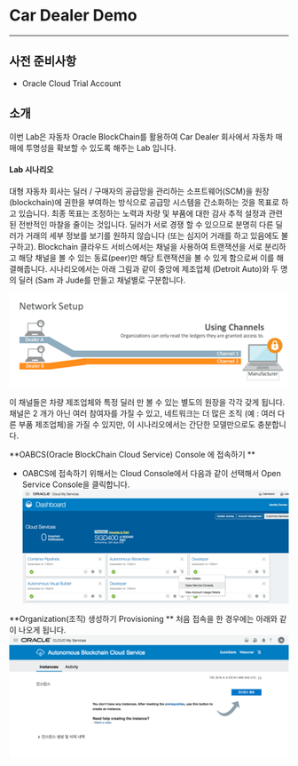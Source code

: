 # Car Dealer Demo #
-----
## 사전 준비사항 ##
+ Oracle Cloud Trial Account

## 소개 ##
이번 Lab은 자동차 Oracle BlockChain를 활용하여 Car Dealer 회사에서 자동차 매매에 투명성을 확보할 수 있도록 해주는 Lab 입니다.

#### Lab 시나리오
대형 자동차 회사는 딜러 / 구매자의 공급망을 관리하는 소프트웨어(SCM)을 원장 (blockchain)에 권한을 부여하는 방식으로 공급망 시스템을 간소화하는 것을 목표로 하고 있습니다. 최종 목표는 조정하는 노력과 차량 및 부품에 대한 감사 추적 설정과 관련된 전반적인 마찰을 줄이는 것입니다.
딜러가 서로 경쟁 할 수 있으므로 분명히 다른 딜러가 거래의 세부 정보를 보기를 원하지 않습니다 (또는 심지어 거래를 하고 있음에도 불구하고). Blockchain 클라우드 서비스에서는 채널을 사용하여 트랜잭션을 서로 분리하고 해당 채널을 볼 수 있는 동료(peer)만 해당 트랜잭션을 볼 수 있게 함으로써 이를 해결해줍니다.
시나리오에서는 아래 그림과 같이 중앙에 제조업체 (Detroit Auto)와 두 명의 딜러 (Sam 과 Jude를 만들고 채널별로 
구분합니다.

![](images/scenario.png)

이 채널들은 차량 제조업체와 특정 딜러 만 볼 수 있는 별도의 원장을 각각 갖게 됩니다. 채널은 2 개가 아닌 여러 참여자를 가질 수 있고, 네트워크는 더 많은 조직 (예 : 여러 다른 부품 제조업체)을 가질 수 있지만, 이 시나리오에서는 간단한 모델만으로도 충분합니다.


**OABCS(Oracle BlockChain Cloud Service) Console 에 접속하기 **
+  OABCS에 접속하기 위해서는 Cloud Console에서 다음과 같이 선택해서 Open Service Console을 클릭합니다.
![](images/gotoabcs.png)

**Organization(조직) 생성하기 Provisioning **
처음 접속을 한 경우에는 아래와 같이 나오게 됩니다.
![](images/abcs_main.png)
